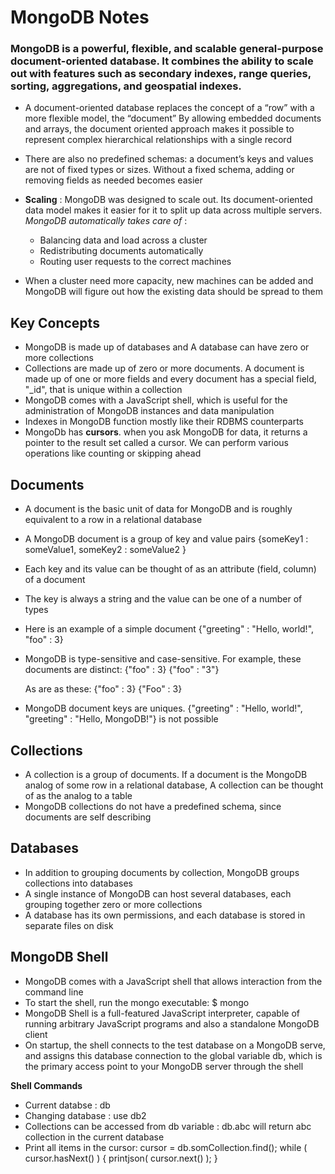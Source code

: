 # MongoDB Notes

### MongoDB is a powerful, flexible, and scalable general-purpose document-oriented database. It combines the ability to scale out with features such as secondary indexes, range queries, sorting, aggregations, and geospatial indexes.

- A document-oriented database replaces the concept of a “row” with a more flexible model, the “document” By allowing embedded documents and arrays, the document oriented approach makes it possible to represent complex hierarchical relationships with a  single record

- There are also no predefined schemas: a document’s keys and values are not of fixed types or sizes. Without a fixed schema, adding or removing fields as needed becomes easier

- **Scaling** : MongoDB was designed to scale out. Its document-oriented data model makes it easier for it to split up data across multiple servers.
_MongoDB automatically takes care of_ : 
  - Balancing data and load across a cluster
  - Redistributing documents automatically
  - Routing user requests to the correct machines
  

- When a cluster need more capacity, new machines can be added and MongoDB will figure out how the existing data should be spread to them

## **Key Concepts**

- MongoDB is made up of databases and A database can have zero or more collections
- Collections are made up of zero or more documents. A document is made up of one or more fields and every document has a special field, "_id", that is unique within a collection
- MongoDB comes with a JavaScript shell, which is useful for the administration of MongoDB instances and data manipulation
- Indexes in MongoDB function mostly like their RDBMS counterparts
- MongoDb has **cursors**. when you ask MongoDB for data, it returns a pointer to the result set called a cursor. We can perform various operations like counting or skipping ahead

## **Documents**

- A document is the basic unit of data for MongoDB and is roughly equivalent to a row in a relational database
- A MongoDB document is a group of key and value pairs {someKey1 : someValue1, someKey2 : someValue2 }
- Each key and its value can be thought of as an attribute (field, column) of a document
- The key is always a string and the value can be one of a number of types
- Here is an example of a simple document {"greeting" : "Hello, world!", "foo" : 3}
- MongoDB is type-sensitive and case-sensitive. For example, these documents are distinct:
        {"foo" : 3}
        {"foo" : "3"}

  As are as these:
        {"foo" : 3}
        {"Foo" : 3}
        
- MongoDB document keys are uniques. {"greeting" : "Hello, world!", "greeting" : "Hello, MongoDB!"} is not possible

## **Collections**

- A collection is a group of documents. If a document is the MongoDB analog of some row in a relational database, A collection can be thought of as the analog to a table
- MongoDB collections do not have a predefined schema, since documents are self describing

## **Databases**

- In addition to grouping documents by collection, MongoDB groups collections into databases
- A single instance of MongoDB can host several databases, each grouping together zero or more collections
- A database has its own permissions, and each database is stored in separate files on disk

## **MongoDB Shell**

- MongoDB comes with a JavaScript shell that allows interaction from the command line
- To start the shell, run the mongo executable: $ mongo
- MongoDB Shell is a full-featured JavaScript interpreter, capable of running arbitrary JavaScript programs and also a standalone MongoDB client
- On startup, the shell connects to the test database on a MongoDB serve, and assigns this database connection to the global variable db, which is the primary access point to your MongoDB server through the shell

**Shell Commands**
  - Current databse : db
  - Changing database : use db2
  - Collections can be accessed from db variable : db.abc will return abc collection in the current database
  - Print all items in the cursor: 
        cursor = db.somCollection.find();
        while ( cursor.hasNext() ) { printjson( cursor.next() ); }


  






















